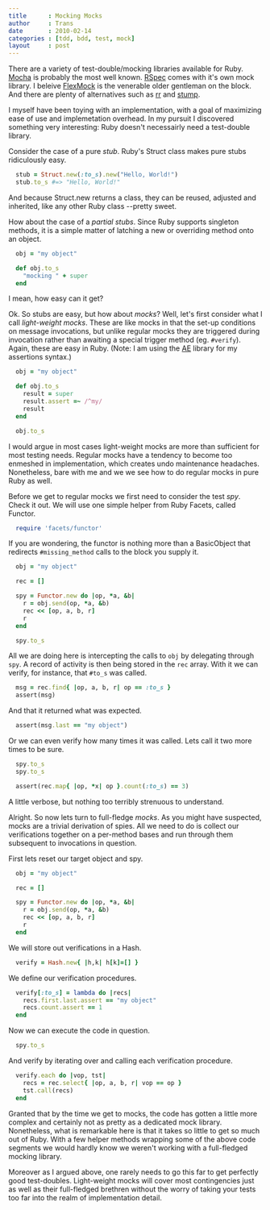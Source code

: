 ```yaml
---
title      : Mocking Mocks
author     : Trans
date       : 2010-02-14
categories : [tdd, bdd, test, mock]
layout     : post
---
```


There are a variety of test-double/mocking libraries available for Ruby.
[Mocha](http://mocha.rubyforge.org/) is probably the most well known.
[RSpec](http://rspec.info/) comes with it's own mock library. I beleive
[FlexMock](http://flexmock.rubyforge.org/) is the venerable older gentleman
on the block. And there are plenty of alternatives such as
[rr](http://rubyforge.org/projects/double-ruby) and [stump](http://github.com/jm/stump).

I myself have been toying with an implementation, with a goal of maximizing ease
of use and implemetation overhead. In my pursuit I discovered something very
interesting: Ruby doesn't necessairly need a test-double library.

Consider the case of a pure *stub*. Ruby's Struct class makes pure stubs 
ridiculously easy.

```ruby
  stub = Struct.new(:to_s).new("Hello, World!")
  stub.to_s #=> "Hello, World!"
```

And because Struct.new returns a class, they can be reused, adjusted and 
inherited, like any other Ruby class --pretty sweet.

How about the case of a *partial stubs*. Since Ruby supports singleton methods,
it is a simple matter of latching a new or overriding method onto an object.

```ruby
  obj = "my object"

  def obj.to_s
    "mocking " + super
  end
```

I mean, how easy can it get? 

Ok. So stubs are easy, but how about *mocks*? Well, let's first consider what I
call *light-weight mocks*. These are like mocks in that the set-up conditions
on message invocations, but unlike regular mocks they are triggered during
invocation rather than awaiting a special trigger method (eg. `#verify`). Again,
these are easy in Ruby. (Note: I am using the [AE](http://proutils.github.com/ae)
library for my assertions syntax.)

```ruby
  obj = "my object"

  def obj.to_s
    result = super
    result.assert =~ /^my/
    result
  end

  obj.to_s
```

I would argue in most cases light-weight mocks are more than sufficient for most
testing needs. Regular mocks have a tendency to become too enmeshed in implementation,
which creates undo maintenance headaches. Nonetheless, bare with me and we 
we see how to do regular mocks in pure Ruby as well.

Before we get to regular mocks we first need to consider the test *spy*. Check it out.
We will use one simple helper from Ruby Facets, called Functor.

```ruby
  require 'facets/functor'
```

If you are wondering, the functor is nothing more than a BasicObject that redirects
`#missing_method` calls to the block you supply it.

```ruby
  obj = "my object"

  rec = []

  spy = Functor.new do |op, *a, &b|
    r = obj.send(op, *a, &b)
    rec << [op, a, b, r]
    r
  end

  spy.to_s
```

All we are doing here is intercepting the calls to `obj` by delegating through `spy`.
A record of activity is then being stored in the `rec` array. With it we can
verify, for instance, that `#to_s` was called.

```ruby
  msg = rec.find{ |op, a, b, r| op == :to_s }
  assert(msg)
```

And that it returned what was expected.

```ruby
  assert(msg.last == "my object")
```

Or we can even verify how many times it was called. Lets call it two more times
to be sure.

```ruby
  spy.to_s
  spy.to_s

  assert(rec.map{ |op, *x| op }.count(:to_s) == 3)
```

A little verbose, but nothing too terribly strenuous to understand.

Alright. So now lets turn to full-fledge *mocks*. As you might have
suspected, mocks are a trivial derivation of spies. All we need to do
is collect our verifications together on a per-method bases and run
through them subsequent to invocations in question.

First lets reset our target object and spy.

```ruby
  obj = "my object"

  rec = []

  spy = Functor.new do |op, *a, &b|
    r = obj.send(op, *a, &b)
    rec << [op, a, b, r]
    r
  end
```

We will store out verifications in a Hash.

```ruby
  verify = Hash.new{ |h,k| h[k]=[] }
```

We define our verification procedures.

```ruby
  verify[:to_s] = lambda do |recs| 
    recs.first.last.assert == "my object"
    recs.count.assert == 1
  end
```

Now we can execute the code in question.

```ruby
  spy.to_s
```

And verify by iterating over and calling each verification procedure.

```ruby
  verify.each do |vop, tst|
    recs = rec.select{ |op, a, b, r| vop == op }
    tst.call(recs)
  end
```

Granted that by the time we get to mocks, the code has gotten a little
more complex and certainly not as pretty as a dedicated mock library.
Nonetheless, what is remarkable here is that it takes so little to get
so much out of Ruby. With a few helper methods wrapping some of the
above code segments we would hardly know we weren't working with
a full-fledged mocking library.

Moreover as I argued above, one rarely needs to go this far to get
perfectly good test-doubles. Light-weight mocks will cover most
contingencies just as well as their full-fledged brethren without
the worry of taking your tests too far into the realm of implementation
detail.

